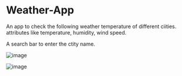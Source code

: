 # Weather-App
An app to check the following weather temperature of different ciities.
attributes like temperature, humidity, wind speed.


A search bar to enter the ctity name.

![image](https://user-images.githubusercontent.com/78405778/224505800-b636852b-5a7a-4287-a1cf-b2c0184b7792.png)

![image](https://user-images.githubusercontent.com/78405778/224505854-1e4c0e40-efb0-4b79-b467-776aa5fb3c0e.png)
